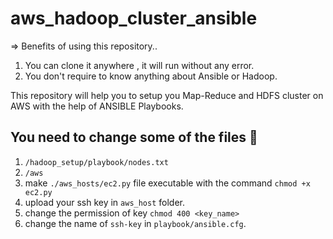 # aws_hadoop_cluster_ansible
=> Benefits of using this repository..
1. You can clone it anywhere , it will run without any error.
2. You don't require to know anything about Ansible or Hadoop.

This repository will help you to setup you Map-Reduce and HDFS cluster on AWS with the help of ANSIBLE Playbooks.
## You need to change some of the files 📂 
1. `/hadoop_setup/playbook/nodes.txt` 
2. `/aws`
3. make `./aws_hosts/ec2.py` file executable with the command `chmod +x ec2.py`
4. upload your ssh key in `aws_host` folder.
5. change the permission of key `chmod 400 <key_name>`
6. change the name of `ssh-key` in `playbook/ansible.cfg`.
